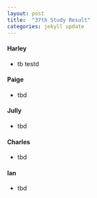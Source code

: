 ```yaml
---
layout: post
title:  "37th Study Result"
categories: jekyll update
---
```


#### Harley
- tb testd

#### Paige
- tbd

#### Jully
- tbd

#### Charles
- tbd

#### Ian
- tbd

